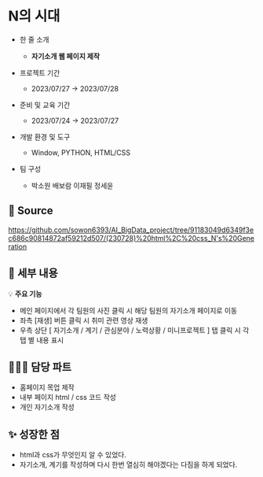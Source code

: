 # N의 시대

- 한 줄 소개
  - **자기소개 웹 페이지 제작**
    
- 프로젝트 기간
  - 2023/07/27 → 2023/07/28
- 준비 및 교육 기간
  - 2023/07/24 → 2023/07/27
- 개발 환경 및 도구
  - Window, PYTHON, HTML/CSS
- 팀 구성
  - 박소원 배보람 이재필 정세윤

## 🔗 **Source**
https://github.com/sowon6393/AI_BigData_project/tree/91183049d6349f3ec686c90814872af59212d507/(230728)%20html%2C%20css_N's%20Generation


## 💖 세부 내용

💡 **주요 기능**
- 메인 페이지에서 각 팀원의 사진 클릭 시 해당 팀원의 자기소개 페이지로 이동
- 좌측 [재생] 버튼 클릭 시 취미 관련 영상 재생
- 우측 상단 [ 자기소개 / 계기 / 관심분야 / 노력상황 / 미니프로젝트 ] 탭 클릭 시 각 탭 별 내용 표시



## 👩🏻‍💼 담당 파트

- 홈페이지 목업 제작
- 내부 페이지 html / css 코드 작성
- 개인 자기소개 작성

## ✨ 성장한 점

- html과 css가 무엇인지 알 수 있었다.
- 자기소개, 계기를 작성하며 다시 한번 열심히 해야겠다는 다짐을 하게 되었다.

